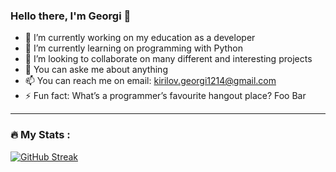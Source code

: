 ### Hello there, I'm Georgi 👋


- 🔭 I’m currently working on my education as a developer
- 🌱 I’m currently learning on programming with Python
- 👯 I’m looking to collaborate on many different and interesting projects
- 💬 You can aske me about anything
- 📫 You can reach me on email: kirilov.georgi1214@gmail.com
- ⚡ Fun fact: What’s a programmer’s favourite hangout place? Foo Bar

---

### :fire: My Stats :
[![GitHub Streak](http://github-readme-streak-stats.herokuapp.com?user=georgi1214&theme=merko&date_format=M%20j%5B%2C%20Y%5D)](https://git.io/streak-stats)
